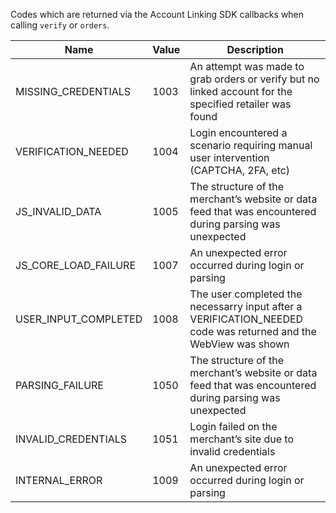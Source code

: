 Codes which are returned via the Account Linking SDK callbacks when calling `verify` or `orders`.

| Name     | Value       | Description                                                                                                     |
|----------|-------------|-----------------------------------------------------------------------------------------------------------------|
|MISSING_CREDENTIALS|1003| An attempt was made to grab orders or verify but no linked account for the specified retailer was found         |
|VERIFICATION_NEEDED|1004| Login encountered a scenario requiring manual user intervention (CAPTCHA, 2FA, etc)                             |
|JS_INVALID_DATA|1005| The structure of the merchant’s website or data feed that was encountered during parsing was unexpected         |
|JS_CORE_LOAD_FAILURE|1007| An unexpected error occurred during login or parsing                                                            |
|USER_INPUT_COMPLETED|1008| The user completed the necessarry input after a VERIFICATION_NEEDED code was returned and the WebView was shown |
|PARSING_FAILURE|1050| The structure of the merchant’s website or data feed that was encountered during parsing was unexpected         |
|INVALID_CREDENTIALS|1051| Login failed on the merchant’s site due to invalid credentials                                                  |
|INTERNAL_ERROR|1009| An unexpected error occurred during login or parsing                                                            |
